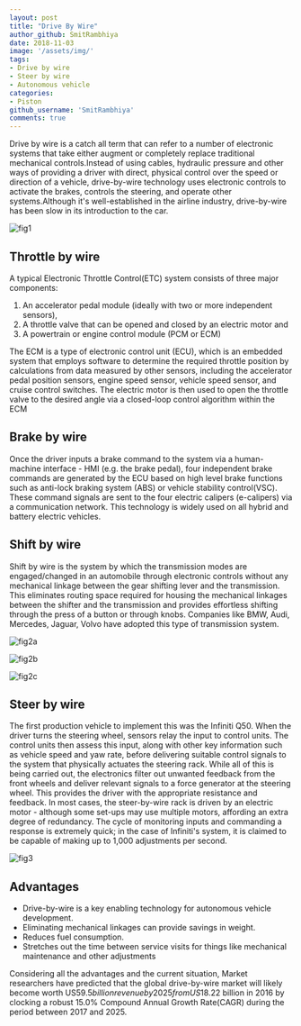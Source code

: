 ```yaml
---
layout: post
title: "Drive By Wire"
author_github: SmitRambhiya
date: 2018-11-03
image: '/assets/img/'
tags:
- Drive by wire
- Steer by wire
- Autonomous vehicle
categories:
- Piston
github_username: 'SmitRambhiya'
comments: true
---
```


Drive by wire is a catch all term that can refer to a number of electronic systems that take either augment or completely replace traditional mechanical controls.Instead of using cables, hydraulic pressure and other ways of providing a driver with direct, physical control over the speed or direction of a vehicle, drive-by-wire technology uses electronic controls to activate the brakes, controls the steering, and operate other systems.Although it's well-established in the airline industry, drive-by-wire has been slow in its introduction to the car.

![fig1](/blog/assets/img/by_wire/fig1.jpg)

## Throttle by wire

A typical Electronic Throttle Control(ETC) system consists of three major components: 
1. An accelerator pedal module (ideally with two or more independent sensors), 
2. A throttle valve that can be opened and closed by an electric motor and 
3. A powertrain or engine control module (PCM or ECM)

The ECM is a type of electronic control unit (ECU), which is an embedded system that employs software to determine the required throttle position by calculations from data measured by other sensors, including the accelerator pedal position sensors, engine speed sensor, vehicle speed sensor, and cruise control switches. The electric motor is then used to open the throttle valve to the desired angle via a closed-loop control algorithm within the ECM

## Brake by wire
Once the driver inputs a brake command to the system via a human-machine interface - HMI (e.g. the brake pedal), four independent brake commands are generated by the ECU based on high level brake functions such as anti-lock braking system (ABS) or vehicle stability control(VSC). These command signals are sent to the four electric calipers (e-calipers) via a communication network. This technology is widely used on all hybrid and battery electric vehicles. 
 
## Shift by wire

Shift by wire is the system by which the transmission modes are engaged/changed in an automobile through electronic controls without any mechanical linkage between the gear shifting lever and the transmission. This eliminates routing space required for housing the mechanical linkages between the shifter and the transmission and provides effortless shifting through the press of a button or through knobs. Companies like BMW, Audi, Mercedes, Jaguar, Volvo have adopted this type of transmission system.

![fig2a](/blog/assets/img/by_wire/fig2a.jpg)

![fig2b](/blog/assets/img/by_wire/fig2b.jpg)

![fig2c](/blog/assets/img/by_wire/fig2c.jpg)

## Steer by wire

The first production vehicle to implement this was the Infiniti Q50. When the driver turns the steering wheel, sensors relay the input to control units. The control units then assess this input, along with other key information such as vehicle speed and yaw rate, before delivering suitable control signals to the system that physically actuates the steering rack.
While all of this is being carried out, the electronics filter out unwanted feedback from the front wheels and deliver relevant signals to a force generator at the steering wheel. This provides the driver with the appropriate resistance and feedback.
In most cases, the steer-by-wire rack is driven by an electric motor - although some set-ups may use multiple motors, affording an extra degree of redundancy.
The cycle of monitoring inputs and commanding a response is extremely quick; in the case of Infiniti's system, it is claimed to be capable of making up to 1,000 adjustments per second.

![fig3](/blog/assets/img/by_wire/fig3.jpg) 

## Advantages 
- Drive-by-wire is a key enabling technology for autonomous vehicle development.
- Eliminating mechanical linkages can provide savings in weight.
- Reduces fuel consumption.
- Stretches out the time between service visits for things like mechanical maintenance and other adjustments

Considering all the advantages and the current situation, Market researchers have predicted that the global drive-by-wire market will likely become worth US$59.5 billion revenue by 2025 from US$18.22 billion in 2016 by clocking a robust 15.0% Compound Annual Growth Rate(CAGR) during the period between 2017 and 2025.